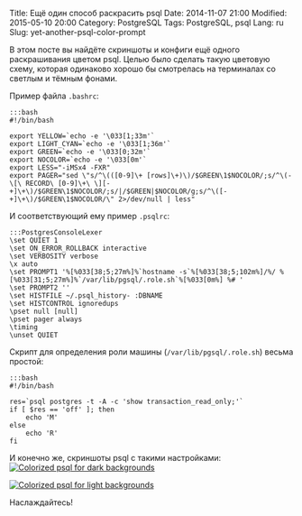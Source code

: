 Title: Ещё один способ раскрасить psql
Date: 2014-11-07 21:00
Modified: 2015-05-10 20:00
Category: PostgreSQL
Tags: PostgreSQL, psql
Lang: ru
Slug: yet-another-psql-color-prompt

В этом посте вы найдёте скриншоты и конфиги ещё одного раскрашивания цветом psql. Целью было сделать такую цветовую схему, которая одинаково хорошо бы смотрелась на терминалах со светлым и тёмным фонами.

Пример файла `.bashrc`:

    :::bash
    #!/bin/bash

    export YELLOW=`echo -e '\033[1;33m'`
    export LIGHT_CYAN=`echo -e '\033[1;36m'`
    export GREEN=`echo -e '\033[0;32m'`
    export NOCOLOR=`echo -e '\033[0m'`
    export LESS="-iMSx4 -FXR"
    export PAGER="sed \"s/^\(([0-9]\+ [rows]\+)\)/$GREEN\1$NOCOLOR/;s/^\(-\[\ RECORD\ [0-9]\+\ \][-+]\+\)/$GREEN\1$NOCOLOR/;s/|/$GREEN|$NOCOLOR/g;s/^\([-+]\+\)/$GREEN\1$NOCOLOR/\" 2>/dev/null | less"

И соответствующий ему пример `.psqlrc`:

    :::PostgresConsoleLexer
    \set QUIET 1
    \set ON_ERROR_ROLLBACK interactive
    \set VERBOSITY verbose
    \x auto
    \set PROMPT1 '%[%033[38;5;27m%]%`hostname -s`%[%033[38;5;102m%]/%/ %[%033[31;5;27m%]%`/var/lib/pgsql/.role.sh`%[%033[0m%] %# '
    \set PROMPT2 ''
    \set HISTFILE ~/.psql_history- :DBNAME
    \set HISTCONTROL ignoredups
    \pset null [null]
    \pset pager always
    \timing
    \unset QUIET

Скрипт для определения роли машины (`/var/lib/pgsql/.role.sh`) весьма простой:

    :::bash
    #!/bin/bash

    res=`psql postgres -t -A -c 'show transaction_read_only;'`
    if [ $res == 'off' ]; then
        echo 'M'
    else
        echo 'R'
    fi

И конечно же, скриншоты psql с такими настройками:
[![Colorized psql for dark backgrounds]({filename}/images/psql1.png)]({filename}/images/psql1.png)

[![Colorized psql for light backgrounds]({filename}/images/psql2.png)]({filename}/images/psql2.png)

Наслаждайтесь!
